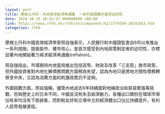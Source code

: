 ```yaml
---
layout: post
title: 摩根士丹利：內地尋求經濟再通脹　一系列措施顯示當局迫切性
date: 2024-10-15 10:52:57.000000000 +08:00
link: https://news.rthk.hk/rthk/ch/component/k2/1774559-20241015.htm
categories: rthk
---
```


摩根士丹利中國首席經濟學家邢自強表示，人民銀行和中國證監會自9月以來推出一系列措施，提振股市、樓市信心，是首次感受到內地政策制定者的迫切性，亦標誌著內地開始著力尋求經濟再通脹(reflation)。

邢自強指出，市場期待內地當局推出包括貨幣、財政及改革「三支箭」救市政策，但外國投資者對內地化解債務問題方面稍為失望，認為內地只是將地方隱性債務轉移至中央，又認為消費方面的刺激政策仍不足夠。

外圍挑戰方面，邢自強稱，儘管內地過去6年持續面對地緣政治和貿易緊張等挑戰，但與歷史上的日本不同，中國並沒有失去經濟動力，各種出口類別在環球市場佔有率均沒有下跌跡象，而對較友好和立場中立的經濟體出口佔比持續提升，有利人民幣發展進程。
